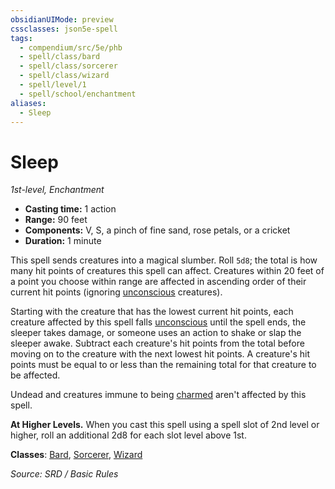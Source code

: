 ```yaml
---
obsidianUIMode: preview
cssclasses: json5e-spell
tags:
  - compendium/src/5e/phb
  - spell/class/bard
  - spell/class/sorcerer
  - spell/class/wizard
  - spell/level/1
  - spell/school/enchantment
aliases:
  - Sleep
---
```

# Sleep
*1st-level, Enchantment*  

- **Casting time:** 1 action
- **Range:** 90 feet
- **Components:** V, S, a pinch of fine sand, rose petals, or a cricket
- **Duration:** 1 minute

This spell sends creatures into a magical slumber. Roll `5d8`; the total is how many hit points of creatures this spell can affect. Creatures within 20 feet of a point you choose within range are affected in ascending order of their current hit points (ignoring [unconscious](rules/conditions.md#unconscious) creatures).

Starting with the creature that has the lowest current hit points, each creature affected by this spell falls [unconscious](rules/conditions.md#unconscious) until the spell ends, the sleeper takes damage, or someone uses an action to shake or slap the sleeper awake. Subtract each creature's hit points from the total before moving on to the creature with the next lowest hit points. A creature's hit points must be equal to or less than the remaining total for that creature to be affected.

Undead and creatures immune to being [charmed](rules/conditions.md#charmed) aren't affected by this spell.

**At Higher Levels.** When you cast this spell using a spell slot of 2nd level or higher, roll an additional 2d8 for each slot level above 1st.

**Classes**: [Bard](bard.md), [Sorcerer](sorcerer.md), [Wizard](wizard.md)

*Source: SRD / Basic Rules*
